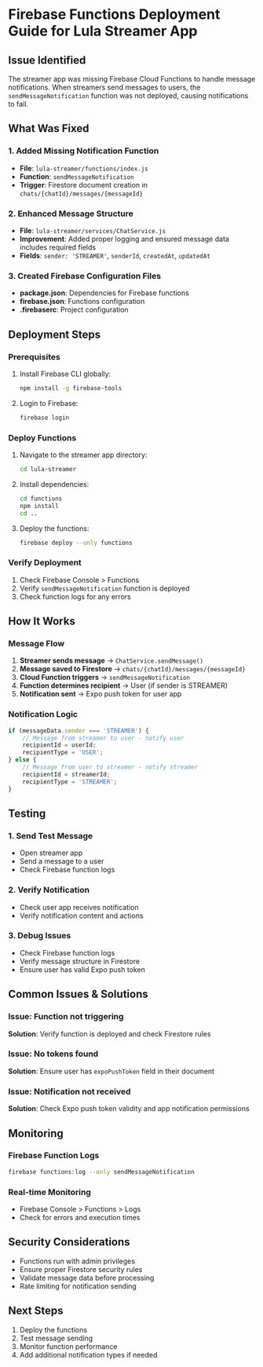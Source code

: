 # Firebase Functions Deployment Guide for Lula Streamer App

## Issue Identified
The streamer app was missing Firebase Cloud Functions to handle message notifications. When streamers send messages to users, the `sendMessageNotification` function was not deployed, causing notifications to fail.

## What Was Fixed

### 1. Added Missing Notification Function
- **File**: `lula-streamer/functions/index.js`
- **Function**: `sendMessageNotification`
- **Trigger**: Firestore document creation in `chats/{chatId}/messages/{messageId}`

### 2. Enhanced Message Structure
- **File**: `lula-streamer/services/ChatService.js`
- **Improvement**: Added proper logging and ensured message data includes required fields
- **Fields**: `sender: 'STREAMER'`, `senderId`, `createdAt`, `updatedAt`

### 3. Created Firebase Configuration Files
- **package.json**: Dependencies for Firebase functions
- **firebase.json**: Functions configuration
- **.firebaserc**: Project configuration

## Deployment Steps

### Prerequisites
1. Install Firebase CLI globally:
   ```bash
   npm install -g firebase-tools
   ```

2. Login to Firebase:
   ```bash
   firebase login
   ```

### Deploy Functions

1. Navigate to the streamer app directory:
   ```bash
   cd lula-streamer
   ```

2. Install dependencies:
   ```bash
   cd functions
   npm install
   cd ..
   ```

3. Deploy the functions:
   ```bash
   firebase deploy --only functions
   ```

### Verify Deployment

1. Check Firebase Console > Functions
2. Verify `sendMessageNotification` function is deployed
3. Check function logs for any errors

## How It Works

### Message Flow
1. **Streamer sends message** → `ChatService.sendMessage()`
2. **Message saved to Firestore** → `chats/{chatId}/messages/{messageId}`
3. **Cloud Function triggers** → `sendMessageNotification`
4. **Function determines recipient** → User (if sender is STREAMER)
5. **Notification sent** → Expo push token for user app

### Notification Logic
```javascript
if (messageData.sender === 'STREAMER') {
    // Message from streamer to user - notify user
    recipientId = userId;
    recipientType = 'USER';
} else {
    // Message from user to streamer - notify streamer
    recipientId = streamerId;
    recipientType = 'STREAMER';
}
```

## Testing

### 1. Send Test Message
- Open streamer app
- Send a message to a user
- Check Firebase function logs

### 2. Verify Notification
- Check user app receives notification
- Verify notification content and actions

### 3. Debug Issues
- Check Firebase function logs
- Verify message structure in Firestore
- Ensure user has valid Expo push token

## Common Issues & Solutions

### Issue: Function not triggering
**Solution**: Verify function is deployed and check Firestore rules

### Issue: No tokens found
**Solution**: Ensure user has `expoPushToken` field in their document

### Issue: Notification not received
**Solution**: Check Expo push token validity and app notification permissions

## Monitoring

### Firebase Function Logs
```bash
firebase functions:log --only sendMessageNotification
```

### Real-time Monitoring
- Firebase Console > Functions > Logs
- Check for errors and execution times

## Security Considerations

- Functions run with admin privileges
- Ensure proper Firestore security rules
- Validate message data before processing
- Rate limiting for notification sending

## Next Steps

1. Deploy the functions
2. Test message sending
3. Monitor function performance
4. Add additional notification types if needed

